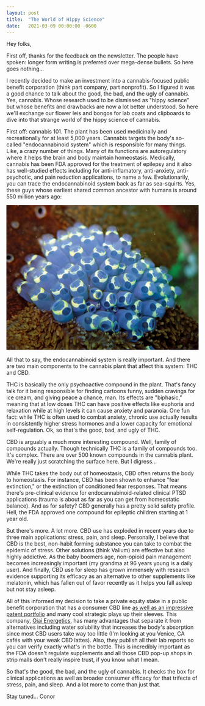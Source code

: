 ```yaml
---
layout: post
title:  "The World of Hippy Science"
date:   2021-03-09 00:00:00 -0600
---
```


Hey folks,

First off, thanks for the feedback on the newsletter.  The people have spoken: longer form writing is preferred over mega-dense bullets.  So here goes nothing...

I recently decided to make an investment into a cannabis-focused public benefit corporation (think part company, part nonprofit).  So I figured it was a good chance to talk about the good, the bad, and the ugly of cannabis.  Yes, cannabis.  Whose research used to be dismissed as "hippy science" but whose benefits and drawbacks are now a lot better understood.  So here we'll exchange our flower leis and bongos for lab coats and clipboards to dive into that strange world of the hippy science of cannabis.

First off: cannabis 101.  The plant has been used medicinally and recreationally for at least 5,000 years.  Cannabis targets the body's so-called "endocannabinoid system" which is responsible for many things.  Like, a crazy number of things.  Many of its functions are autoregulatory where it helps the brain and body maintain homeostasis.  Medically, cannabis has been FDA approved for the treatment of epilepsy and  it also has well-studied effects including for anti-inflamatory, anti-anxiety, anti-psychotic, and pain reduction applications, to name a few.  Evolutionarily, you can trace the endocannabinoid system back as far as sea-squirts.  Yes, these guys whose earliest shared common ancestor with humans is around 550 million years ago:

![Sea Squirts](/images/sea-squirt.jpg)

All that to say, the endocannabinoid system is really important.  And there are two main components to the cannabis plant that affect this system: THC and CBD.  

THC is basically the only psychoactive compound in the plant.  That's fancy talk for it being responsible for finding cartoons funny, sudden cravings for ice cream, and giving peace a chance, man.  Its effects are "biphasic," meaning that at low doses THC can have positive effects like euphoria and relaxation while at high levels it can cause anxiety and paranoia.  One fun fact: while THC is often used to combat anxiety, chronic use actually results in consistently higher stress hormones and a lower capacity for emotional self-regulation.  Ok, so that's the good, bad, and ugly of THC.

CBD is arguably a much more interesting compound.  Well, family of compounds actually.  Though technically THC is a family of compounds too.  It's complex.  There are over 500 known compounds in the cannabis plant.  We're really just scratching the surface here.  But I digress...  

While THC takes the body out of homeostasis, CBD often returns the body to homeostasis.  For instance, CBD has been shown to enhance "fear extinction," or the extinction of conditioned fear responses.  That means there's pre-clinical evidence for endocannabinoid-related clinical PTSD applications (trauma is about as far as you can get from homeostatic balance).  And as for safety?  CBD generally has a pretty solid safety profile.  Hell, the FDA approved one compound for epileptic children starting at 1 year old.

But there's more.  A lot more.  CBD use has exploded in recent years due to three main applications: stress, pain, and sleep.  Personally, I believe that CBD is the best, non-habit forming substance you can take to combat the epidemic of stress.  Other solutions (think Valium) are effective but also highly addictive.  As the baby boomers age, non-opioid pain management becomes increasingly important (my grandma at 96 years young is a daily user).  And finally, CBD use for sleep has grown immensely with research evidence supporting its efficacy as an alternative to other supplements like melatonin, which has fallen out of favor recently as it helps you fall asleep but not stay asleep.

All of this informed my decision to take a private equity stake in a public benefit corporation that has a consumer CBD line [as well as an impressive patent portfolio](https://patents.google.com/?assignee=Ojai+Energetics+Pbc&oq=Ojai+Energetics+Pbc) and many cool strategic plays up their sleeves.  This company, [Ojai Energetics](https://ojaienergetics.com/), has many advantages that separate it from alternatives including water solubility that increases the body's absorption since most CBD users take way too little (I'm looking at you Venice, CA cafés with your weak CBD lattes).  Also, they publish all their lab reports so you can verify exactly what's in the bottle.  This is incredibly important as the FDA doesn't regulate supplements and all those CBD pop-up shops in strip malls don't really inspire trust, if you know what I mean.

So that's the good, the bad, and the ugly of cannabis.  It checks the box for clinical applications as well as broader consumer efficacy for that trifecta of stress, pain, and sleep.  And a lot more to come than just that.  

Stay tuned...
Conor
